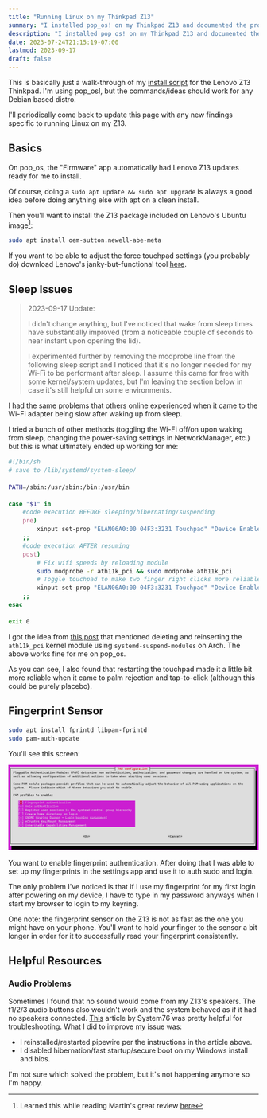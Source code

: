 ```yaml
---
title: "Running Linux on my Thinkpad Z13"
summary: "I installed pop_os! on my Thinkpad Z13 and documented the process."
description: "I installed pop_os! on my Thinkpad Z13 and documented the process."
date: 2023-07-24T21:15:19-07:00
lastmod: 2023-09-17
draft: false
---
```


This is basically just a walk-through of my [install
script](https://github.com/Anthony-Fiddes/dotfiles/blob/main/hw_specific/lenovo_z13/install.fish)
for the Lenovo Z13 Thinkpad. I'm using pop_os!, but the commands/ideas should
work for any Debian based distro.

I'll periodically come back to update this page with any new findings specific
to running Linux on my Z13.

## Basics

On pop_os, the "Firmware" app automatically had Lenovo Z13 updates ready for me
to install.

Of course, doing a `sudo apt update && sudo apt upgrade` is always a good idea
before doing anything else with apt on a clean install.

Then you'll want to install the Z13 package included on Lenovo's Ubuntu
image[^1]:

[^1]:
    Learned this while reading Martin's great review
    [here](https://wimpysworld.com/posts/why-i-chose-the-thinkpad-z13-as-my-linux-laptop/)

```bash
sudo apt install oem-sutton.newell-abe-meta
```

If you want to be able to adjust the force touchpad settings (you probably do)
download Lenovo's janky-but-functional tool [here](https://pcsupport.lenovo.com/us/en/products/laptops-and-netbooks/thinkpad-z-series-laptops/thinkpad-z13-type-21d2-21d3/downloads/ds561548-elan-haptic-pad-settings-tool-for-linux-thinkpad-z13-gen-1-z16-gen-1).

## Sleep Issues

> 2023-09-17 Update:
>
> I didn't change anything, but I've noticed that wake from
> sleep times have substantially improved (from a noticeable couple of seconds to
> near instant upon opening the lid).
>
> I experimented further by removing the modprobe line from the following sleep
> script and I noticed that it's no longer needed for my Wi-Fi to be performant
> after sleep. I assume this came for free with some kernel/system updates, but
> I'm leaving the section below in case it's still helpful on some environments.

I had the same problems that others online experienced when it came to the
Wi-Fi adapter being slow after waking up from sleep.

I tried a bunch of other methods (toggling the Wi-Fi off/on upon waking from
sleep, changing the power-saving settings in NetworkManager, etc.) but this is
what ultimately ended up working for me:

```bash
#!/bin/sh
# save to /lib/systemd/system-sleep/

PATH=/sbin:/usr/sbin:/bin:/usr/bin

case "$1" in
	#code execution BEFORE sleeping/hibernating/suspending
	pre)
		xinput set-prop "ELAN06A0:00 04F3:3231 Touchpad" "Device Enabled" 0
	;;
	#code execution AFTER resuming
	post)
		# Fix wifi speeds by reloading module
		sudo modprobe -r ath11k_pci && sudo modprobe ath11k_pci
		# Toggle touchpad to make two finger right clicks more reliable
		xinput set-prop "ELAN06A0:00 04F3:3231 Touchpad" "Device Enabled" 1
	;;
esac

exit 0
```

I got the idea from [this
post](https://blog.15cm.net/2022/08/21/my_arch_linux_setup_on_thinkpad_z13_gen_1/#touchpad-bad)
that mentioned deleting and reinserting the `ath11k_pci` kernel module using
`systemd-suspend-modules` on Arch. The above works fine for me on pop_os.

As you can see, I also found that restarting the touchpad made it a little bit
more reliable when it came to palm rejection and tap-to-click (although this
could be purely placebo).

## Fingerprint Sensor

```bash
sudo apt install fprintd libpam-fprintd
sudo pam-auth-update
```

You'll see this screen:

![pam-auth-update screen](./pam-auth-fingerprint.png)

You want to enable fingerprint authentication. After doing that I was able to
set up my fingerprints in the settings app and use it to auth sudo and
login.

The only problem I've noticed is that if I use my fingerprint for my first
login after powering on my device, I have to type in my password anyways when I
start my browser to login to my keyring.

One note: the fingerprint sensor on the Z13 is not as fast as the one you might
have on your phone. You'll want to hold your finger to the sensor a bit longer
in order for it to successfully read your fingerprint consistently.

## Helpful Resources

### Audio Problems

Sometimes I found that no sound would come from my Z13's speakers. The f1/2/3
audio buttons also wouldn't work and the system behaved as if it had no
speakers connected. [This](https://support.system76.com/articles/audio/)
article by System76 was pretty helpful for troubleshooting. What I did to
improve my issue was:

- I reinstalled/restarted pipewire per the instructions in the article above.
- I disabled hibernation/fast startup/secure boot on my Windows install and
  bios.

I'm not sure which solved the problem, but it's not happening anymore so I'm
happy.
